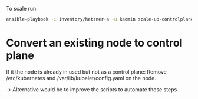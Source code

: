 To scale run:

``` bash
ansible-playbook -i inventory/hetzner-a -u kadmin scale-up-controlplane.yaml -vv -b --become-user=root -l kube_control_plane  -e '{upgrade_cluster_setup: true}'
```

# Convert an existing node to control plane
If it the node is already in used but not as a control plane:
Remove /etc/kubernetes and /var/lib/kubelet/config.yaml on the node.

-> Alternative would be to improve the scripts to automate those steps
